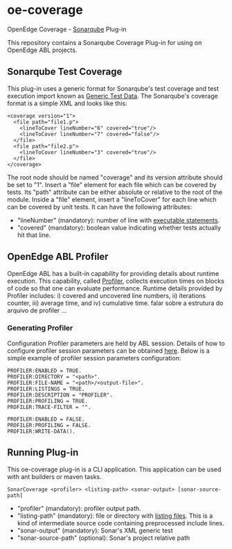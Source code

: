 # oe-coverage
OpenEdge Coverage - [Sonarqube](https://www.sonarqube.org/) Plug-in

This repository contains a Sonarqube Coverage Plug-in for using on OpenEdge ABL projects.
## Sonarqube Test Coverage
This plug-in uses a generic format for Sonarqube's test coverage and test execution import known as [Generic Test Data](https://docs.sonarqube.org/display/SONAR/Generic+Test+Data). The Sonarqube's coverage format is a simple XML and looks like this:
```
<coverage version="1">
  <file path="file1.p">
    <lineToCover lineNumber="6" covered="true"/>
    <lineToCover lineNumber="7" covered="false"/>
  </file>
  <file path="file2.p">
    <lineToCover lineNumber="3" covered="true"/>
  </file>
</coverage>
```
The root node should be named "coverage" and its version attribute should be set to "1". Insert a "file" element for each file which can be covered by tests. Its "path" attribute can be either absolute or relative to the root of the module.
Inside a "file" element, insert a "lineToCover" for each line which can be covered by unit tests. It can have the following attributes:
* "lineNumber" (mandatory): number of line with [executable statements](https://docs.sonarqube.org/display/DEV/Executable+Lines).
* "covered" (mandatory): boolean value indicating whether tests actually hit that line.
## OpenEdge ABL Profiler
OpenEdge ABL has a built-in capability for providing details about runtime execution. This capability, called [Profiler](https://knowledgebase.progress.com/articles/Article/19495?q=profiler+handle&l=en_US&fs=Search&pn=1), collects execution times on blocks of code so that one can evaluate performance.
Runtime details provided by Profiler includes: i) covered and uncovered line numbers, ii) iterations counter, iii) average time, and iv) cumulative time.
falar sobre a estrutura do arquivo de profiler
...
### Generating Profiler
Configuration Profiler parameters are held by ABL session. Details of how to configure profiler session parameters can be obtained [here](https://knowledgebase.progress.com/articles/Article/P93997). Below is a simple example of profiler session parameters configuration:
```
PROFILER:ENABLED = TRUE.
PROFILER:DIRECTORY = "<path>".
PROFILER:FILE-NAME = "<path>/<output-file>".
PROFILER:LISTINGS = TRUE.
PROFILER:DESCRIPTION = "PROFILER".
PROFILER:PROFILING = TRUE.
PROFILER:TRACE-FILTER = "".

PROFILER:ENABLED = FALSE.
PROFILER:PROFILING = FALSE.
PROFILER:WRITE-DATA().
```
## Running Plug-in
This oe-coverage plug-in is a CLI application. This application can be used with ant builders or maven tasks.
```
SonarCoverage <profiler> <listing-path> <sonar-output> [sonar-source-path]
```
* "profiler" (mandatory): profiler output path.
* "listing-path" (mandatory): file or directory with [listing files](https://documentation.progress.com/output/ua/OpenEdge_latest/index.html#page/gsabl/generating-a-procedure-listing-file.html). This is a kind of intermediate source code containing preprocessed include lines.
* "sonar-output" (mandatory): Sonar's XML generic test
* "sonar-source-path" (optional): Sonar's project relative path

